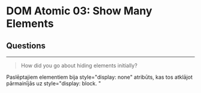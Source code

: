 # DOM Atomic 03: Show Many Elements

## Questions

---

> How did you go about hiding elements initially?

Paslēptajiem elementiem bija style="display: none" atribūts, kas tos atklājot pārmainījās uz style="display: block. "